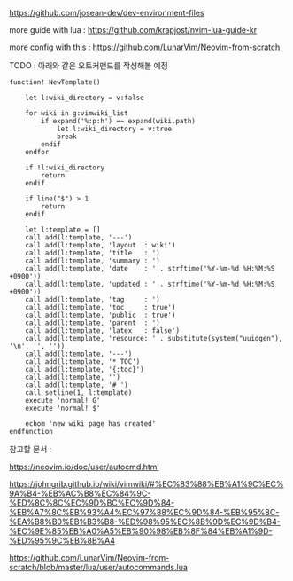 https://github.com/josean-dev/dev-environment-files

more guide with lua : https://github.com/krapjost/nvim-lua-guide-kr

more config with this : https://github.com/LunarVim/Neovim-from-scratch


TODO : 아래와 같은 오토커맨드를 작성해볼 예정
```
function! NewTemplate()

    let l:wiki_directory = v:false

    for wiki in g:vimwiki_list
        if expand('%:p:h') =~ expand(wiki.path)
            let l:wiki_directory = v:true
            break
        endif
    endfor

    if !l:wiki_directory
        return
    endif

    if line("$") > 1
        return
    endif

    let l:template = []
    call add(l:template, '---')
    call add(l:template, 'layout  : wiki')
    call add(l:template, 'title   : ')
    call add(l:template, 'summary : ')
    call add(l:template, 'date    : ' . strftime('%Y-%m-%d %H:%M:%S +0900'))
    call add(l:template, 'updated : ' . strftime('%Y-%m-%d %H:%M:%S +0900'))
    call add(l:template, 'tag     : ')
    call add(l:template, 'toc     : true')
    call add(l:template, 'public  : true')
    call add(l:template, 'parent  : ')
    call add(l:template, 'latex   : false')
    call add(l:template, 'resource: ' . substitute(system("uuidgen"), '\n', '', ''))
    call add(l:template, '---')
    call add(l:template, '* TOC')
    call add(l:template, '{:toc}')
    call add(l:template, '')
    call add(l:template, '# ')
    call setline(1, l:template)
    execute 'normal! G'
    execute 'normal! $'

    echom 'new wiki page has created'
endfunction

```

참고할 문서 :

https://neovim.io/doc/user/autocmd.html

https://johngrib.github.io/wiki/vimwiki/#%EC%83%88%EB%A1%9C%EC%9A%B4-%EB%AC%B8%EC%84%9C-%ED%8C%8C%EC%9D%BC%EC%9D%84-%EB%A7%8C%EB%93%A4%EC%97%88%EC%9D%84-%EB%95%8C-%EA%B8%B0%EB%B3%B8-%ED%98%95%EC%8B%9D%EC%9D%B4-%EC%9E%85%EB%A0%A5%EB%90%98%EB%8F%84%EB%A1%9D-%ED%95%9C%EB%8B%A4

https://github.com/LunarVim/Neovim-from-scratch/blob/master/lua/user/autocommands.lua

